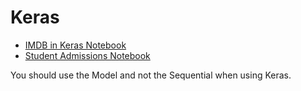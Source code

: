 # Keras

 * [IMDB in Keras Notebook](IMDB_In_Keras.ipynb)
 * [Student Admissions Notebook](StudentAdmissionsKeras.ipynb)

You should use the Model and not the Sequential when using Keras.
